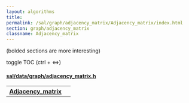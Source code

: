 ```yaml
---
layout: algorithms
title: 
permalink: /sal/graph/adjacency_matrix/Adjacency_matrix/index.html
section: graph/adjacency_matrix
classname: Adjacency_matrix
---
```


<div class="toc">
<p class="toc-caption">(bolded sections are more interesting)</p>
<p class="toc-toggle">toggle TOC (ctrl + &#8660;)</p>
</div><div class="block">
<h4><a href="https://github.com/LemonPi/data/blob/master/graph/adjacency_matrix.h">sal/data/graph/adjacency_matrix.h</a>
</h4><table class="pretty">
<tr><th><a class="doc-list-name" href="#Adjacency_matrix">Adjacency_matrix</a></th><th></th></tr>
</table></div>



